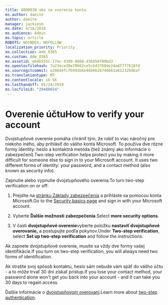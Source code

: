 ```yaml
---
title: 8000030 ako na overenie konta
ms.author: daeite
author: daeite
manager: jackiesm
ms.date: 4/16/2018
ms.audience: Admin
ms.topic: article
ROBOTS: NOINDEX, NOFOLLOW
localization_priority: Priority
ms.collection: Adm_O365
ms.custom: Adm_O365
ms.assetid: e64b555c-17ec-4389-8068-d36850f09bd3
ms.openlocfilehash: 7a23ece38e78662ce5cb43760de24adf7f7618fd
ms.sourcegitcommit: e2864efcfb493b6e46b662b746661a61232bdba7
ms.translationtype: MT
ms.contentlocale: sk-SK
ms.lasthandoff: 01/24/2019
ms.locfileid: "29488654"
---
```

# <a name="how-to-verify-your-account"></a><span data-ttu-id="5d054-102">Overenie účtu</span><span class="sxs-lookup"><span data-stu-id="5d054-102">How to verify your account</span></span>

<span data-ttu-id="5d054-p101">Dvojstupňové overenie pomáha chrániť tým, že robiť to viac náročný pre niekoho iného, aby prihlásiť do vášho konta Microsoft. To používa dve rôzne formy identity: heslo a kontaktná metóda (tiež známy ako informácie o zabezpečení).</span><span class="sxs-lookup"><span data-stu-id="5d054-p101">Two-step verification helps protect you by making it more difficult for someone else to sign in to your Microsoft account. It uses two different forms of identity: your password, and a contact method (also known as security info).</span></span> 
  
<span data-ttu-id="5d054-105">Zapnutie alebo vypnutie dvojstupňového overenia:</span><span class="sxs-lookup"><span data-stu-id="5d054-105">To turn two-step verification on or off:</span></span>
  
1. <span data-ttu-id="5d054-106">Prejdite na [stránku Základy zabezpečenia](https://go.microsoft.com/fwlink/?linkid=842325) a prihláste sa pomocou konta Microsoft.</span><span class="sxs-lookup"><span data-stu-id="5d054-106">Go to the [Security basics page](https://go.microsoft.com/fwlink/?linkid=842325) and sign in with your Microsoft account.</span></span> 
    
2. <span data-ttu-id="5d054-107">Vyberte **Ďalšie možnosti zabezpečenia**.</span><span class="sxs-lookup"><span data-stu-id="5d054-107">Select **more security options**.</span></span> 
    
3. <span data-ttu-id="5d054-108">V časti **dvojstupňové overenie**vyberte položku **nastaviť dvojstupňové overovanie,** a postupujte podľa pokynov.</span><span class="sxs-lookup"><span data-stu-id="5d054-108">Under **Two-step verification**, select **Set up two-step verification** and follow the instructions.</span></span> 
    
<span data-ttu-id="5d054-109">Ak zapnete dvojstupňové overenie, musíte sa vždy dve formy vašej identifikácie.</span><span class="sxs-lookup"><span data-stu-id="5d054-109">If you turn on two-step verification, you will always need two forms of identification.</span></span>
  
<span data-ttu-id="5d054-110">Ak stratíte svoj spôsob kontaktu, heslo sám nebude vám späť do vášho účtu - a to môže trvať 30 dní získať prístup.</span><span class="sxs-lookup"><span data-stu-id="5d054-110">If you lose your contact method, your password alone won't get you back into your account - and it can take you 30 days to regain access.</span></span> 
  
<span data-ttu-id="5d054-111">Ďalšie informácie o [dvojstupňovom overovaní](https://go.microsoft.com/fwlink/?linkid=872270).</span><span class="sxs-lookup"><span data-stu-id="5d054-111">Learn more about [two-step authentication](https://go.microsoft.com/fwlink/?linkid=872270).</span></span>
  

